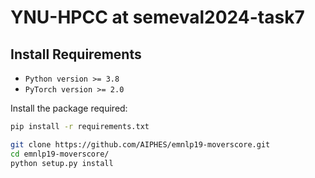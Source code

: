 # YNU-HPCC at semeval2024-task7

## Install Requirements
- `Python version >= 3.8`
- `PyTorch version >= 2.0`
  
Install the package required:
```sh
pip install -r requirements.txt
```
```sh
git clone https://github.com/AIPHES/emnlp19-moverscore.git
cd emnlp19-moverscore/
python setup.py install
```
